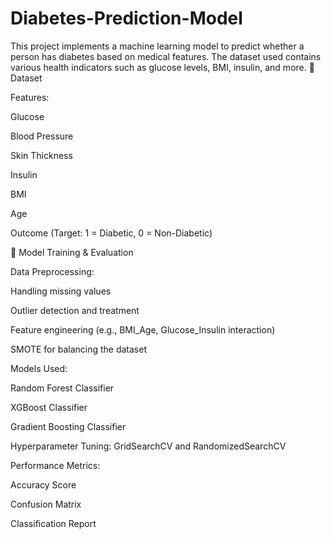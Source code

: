 # Diabetes-Prediction-Model
This project implements a machine learning model to predict whether a person has diabetes based on medical features. The dataset used contains various health indicators such as glucose levels, BMI, insulin, and more.
📂 Dataset

Features:

Glucose

Blood Pressure

Skin Thickness

Insulin

BMI

Age

Outcome (Target: 1 = Diabetic, 0 = Non-Diabetic)

🚀 Model Training & Evaluation

Data Preprocessing:

Handling missing values

Outlier detection and treatment

Feature engineering (e.g., BMI_Age, Glucose_Insulin interaction)

SMOTE for balancing the dataset

Models Used:

Random Forest Classifier

XGBoost Classifier

Gradient Boosting Classifier

Hyperparameter Tuning: GridSearchCV and RandomizedSearchCV

Performance Metrics:

Accuracy Score

Confusion Matrix

Classification Report
